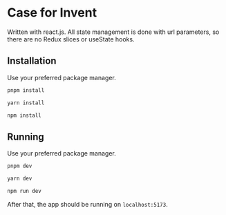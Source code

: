 # Case for Invent

Written with react.js. All state management is done with url parameters, so there are no Redux slices or useState hooks.

## Installation

Use your preferred package manager.

```bash
pnpm install
```

```bash
yarn install
```

```bash
npm install
```

## Running

Use your preferred package manager.

```bash
pnpm dev
```

```bash
yarn dev
```

```bash
npm run dev
```

After that, the app should be running on `localhost:5173`.
